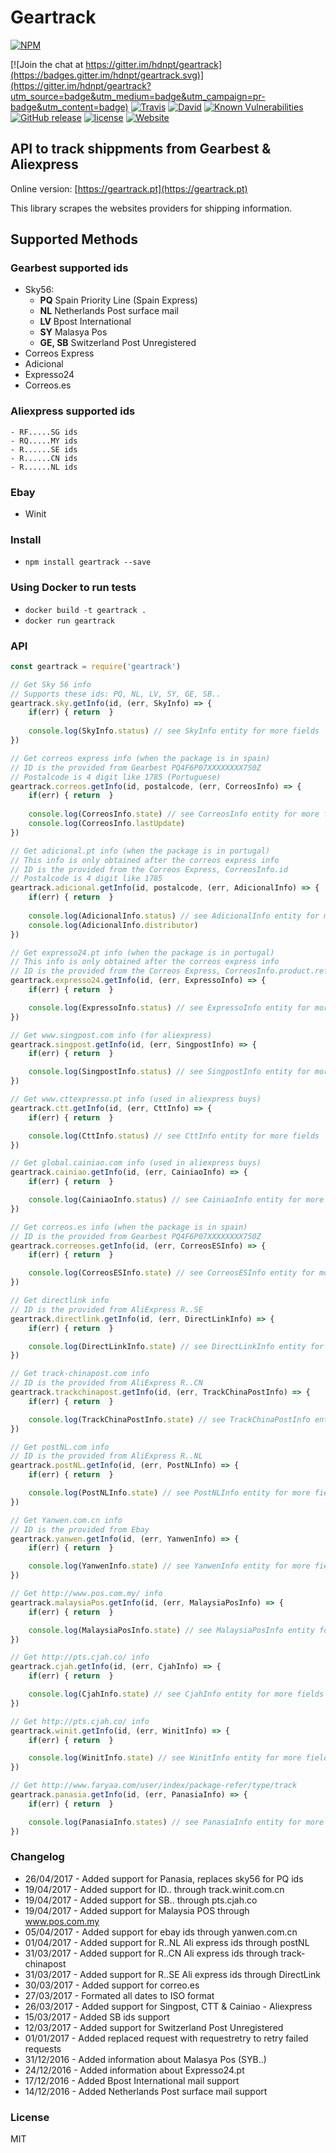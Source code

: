 # Geartrack

[![NPM](https://nodei.co/npm/geartrack.png?downloads=true&downloadRank=true&stars=true)](https://nodei.co/npm/geartrack/)

[![Join the chat at https://gitter.im/hdnpt/geartrack](https://badges.gitter.im/hdnpt/geartrack.svg)](https://gitter.im/hdnpt/geartrack?utm_source=badge&utm_medium=badge&utm_campaign=pr-badge&utm_content=badge)
[![Travis](https://img.shields.io/travis/rust-lang/rust.svg?style=plastic)](https://github.com/hdnpt/geartrack)
[![David](https://img.shields.io/david/strongloop/express.svg?style=plastic)](https://github.com/hdnpt/geartrack)
[![Known Vulnerabilities](https://snyk.io/test/github/hdnpt/geartrack/badge.svg)](https://snyk.io/test/github/hdnpt/geartrack)
[![GitHub release](https://img.shields.io/github/release/qubyte/rubidium.svg?style=plastic)](https://github.com/hdnpt/geartrack)
[![license](https://img.shields.io/github/license/mashape/apistatus.svg?style=plastic)](https://github.com/hdnpt/geartrack)
[![Website](https://img.shields.io/website-up-down-green-red/http/shields.io.svg)](https://geartrack.pt/)

## API to track shippments from Gearbest & Aliexpress
Online version: [https://geartrack.pt](https://geartrack.pt)

This library scrapes the websites providers for shipping information.

## Supported Methods

### Gearbest supported ids
- Sky56:
    - **PQ** Spain Priority Line (Spain Express)
    - **NL** Netherlands Post surface mail
    - **LV** Bpost International
    - **SY** Malasya Pos
    - **GE, SB** Switzerland Post Unregistered
- Correos Express
- Adicional
- Expresso24
- Correos.es

### Aliexpress supported ids
    - RF.....SG ids
    - RQ.....MY ids
    - R......SE ids
    - R......CN ids
    - R......NL ids

### Ebay
- Winit

### Install
- `npm install geartrack --save`

### Using Docker to run tests
- `docker build -t geartrack .`
- `docker run geartrack`

### API
```javascript
const geartrack = require('geartrack')

// Get Sky 56 info
// Supports these ids: PQ, NL, LV, SY, GE, SB..
geartrack.sky.getInfo(id, (err, SkyInfo) => {
	if(err) { return  }
    
    console.log(SkyInfo.status) // see SkyInfo entity for more fields
})

// Get correos express info (when the package is in spain)
// ID is the provided from Gearbest PQ4F6P07XXXXXXXX750Z
// Postalcode is 4 digit like 1785 (Portuguese)
geartrack.correos.getInfo(id, postalcode, (err, CorreosInfo) => {
	if(err) { return  }
    
    console.log(CorreosInfo.state) // see CorreosInfo entity for more fields
    console.log(CorreosInfo.lastUpdate) 
})

// Get adicional.pt info (when the package is in portugal)
// This info is only obtained after the correos express info
// ID is the provided from the Correos Express, CorreosInfo.id
// Postalcode is 4 digit like 1785
geartrack.adicional.getInfo(id, postalcode, (err, AdicionalInfo) => {
	if(err) { return  }
    
    console.log(AdicionalInfo.status) // see AdicionalInfo entity for more fields
    console.log(AdicionalInfo.distributor) 
})

// Get expresso24.pt info (when the package is in portugal)
// This info is only obtained after the correos express info
// ID is the provided from the Correos Express, CorreosInfo.product.ref
geartrack.expresso24.getInfo(id, (err, ExpressoInfo) => {
    if(err) { return  }

    console.log(ExpressoInfo.status) // see ExpressoInfo entity for more fields 
})

// Get www.singpost.com info (for aliexpress)
geartrack.singpost.getInfo(id, (err, SingpostInfo) => {
    if(err) { return  }

    console.log(SingpostInfo.status) // see SingpostInfo entity for more fields 
})

// Get www.cttexpresso.pt info (used in aliexpress buys)
geartrack.ctt.getInfo(id, (err, CttInfo) => {
    if(err) { return  }

    console.log(CttInfo.status) // see CttInfo entity for more fields 
})

// Get global.cainiao.com info (used in aliexpress buys)
geartrack.cainiao.getInfo(id, (err, CainiaoInfo) => {
    if(err) { return  }

    console.log(CainiaoInfo.status) // see CainiaoInfo entity for more fields 
})

// Get correos.es info (when the package is in spain)
// ID is the provided from Gearbest PQ4F6P07XXXXXXXX750Z
geartrack.correoses.getInfo(id, (err, CorreosESInfo) => {
	if(err) { return  }

    console.log(CorreosESInfo.state) // see CorreosESInfo entity for more fields
})

// Get directlink info
// ID is the provided from AliExpress R..SE
geartrack.directlink.getInfo(id, (err, DirectLinkInfo) => {
	if(err) { return  }

    console.log(DirectLinkInfo.state) // see DirectLinkInfo entity for more fields
})

// Get track-chinapost.com info
// ID is the provided from AliExpress R..CN
geartrack.trackchinapost.getInfo(id, (err, TrackChinaPostInfo) => {
	if(err) { return  }

    console.log(TrackChinaPostInfo.state) // see TrackChinaPostInfo entity for more fields
})

// Get postNL.com info
// ID is the provided from AliExpress R..NL
geartrack.postNL.getInfo(id, (err, PostNLInfo) => {
	if(err) { return  }

    console.log(PostNLInfo.state) // see PostNLInfo entity for more fields
})

// Get Yanwen.com.cn info
// ID is the provided from Ebay
geartrack.yanwen.getInfo(id, (err, YanwenInfo) => {
	if(err) { return  }

    console.log(YanwenInfo.state) // see YanwenInfo entity for more fields
})

// Get http://www.pos.com.my/ info
geartrack.malaysiaPos.getInfo(id, (err, MalaysiaPosInfo) => {
	if(err) { return  }

    console.log(MalaysiaPosInfo.state) // see MalaysiaPosInfo entity for more fields
})

// Get http://pts.cjah.co/ info
geartrack.cjah.getInfo(id, (err, CjahInfo) => {
	if(err) { return  }

    console.log(CjahInfo.state) // see CjahInfo entity for more fields
})

// Get http://pts.cjah.co/ info
geartrack.winit.getInfo(id, (err, WinitInfo) => {
	if(err) { return  }

    console.log(WinitInfo.state) // see WinitInfo entity for more fields
})

// Get http://www.faryaa.com/user/index/package-refer/type/track
geartrack.panasia.getInfo(id, (err, PanasiaInfo) => {
	if(err) { return  }

    console.log(PanasiaInfo.states) // see PanasiaInfo entity for more fields
})
```

### Changelog
- 26/04/2017 - Added support for Panasia, replaces sky56 for PQ ids
- 19/04/2017 - Added support for ID.. through track.winit.com.cn
- 19/04/2017 - Added support for SB.. through pts.cjah.co
- 19/04/2017 - Added support for Malaysia POS through www.pos.com.my
- 05/04/2017 - Added support for ebay ids through yanwen.com.cn
- 01/04/2017 - Added support for R..NL Ali express ids through postNL
- 31/03/2017 - Added support for R..CN Ali express ids through track-chinapost
- 31/03/2017 - Added support for R..SE Ali express ids through DirectLink
- 30/03/2017 - Added support for correo.es
- 27/03/2017 - Formated all dates to ISO format
- 26/03/2017 - Added support for Singpost, CTT & Cainiao - Aliexpress
- 15/03/2017 - Added SB ids support
- 12/03/2017 - Added support for Switzerland Post Unregistered
- 01/01/2017 - Added replaced request with requestretry to retry failed requests 
- 31/12/2016 - Added information about Malasya Pos (SYB..)
- 24/12/2016 - Added information about Expresso24.pt
- 17/12/2016 - Added Bpost International mail support
- 14/12/2016 - Added Netherlands Post surface mail support

### License
MIT

